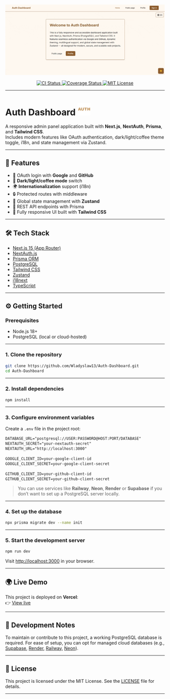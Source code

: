 <p align="center">
  <img src="assets/preview.gif" alt="Auth Dashboard Preview" />
</p>

<p align="center">
  <a href="https://github.com/Wladyslaw13/Auth-Dashboard/actions">
    <img src="https://github.com/Wladyslaw13/Auth-Dashboard/actions/workflows/ci.yml/badge.svg" alt="CI Status" />
  </a>
  <a href="https://coveralls.io/github/Wladyslaw13/Auth-Dashboard?branch=main">
    <img src="https://coveralls.io/repos/github/Wladyslaw13/Auth-Dashboard/badge.svg?branch=main" alt="Coverage Status" />
  </a>
  <a href="https://opensource.org/licenses/MIT">
    <img src="https://img.shields.io/badge/license-MIT-blue.svg" alt="MIT License" />
  </a>
</p>

---

# Auth Dashboard <img src="src/app/icon.png" height="40" />

A responsive admin panel application built with **Next.js**, **NextAuth**, **Prisma**, and **Tailwind CSS**.  
Includes modern features like OAuth authentication, dark/light/coffee theme toggle, i18n, and state management via Zustand.

---

## 🚀 Features

- 🔐 OAuth login with **Google** and **GitHub**
- 🌙 **Dark/light/coffee mode** switch
- 🌍 **Internationalization** support (i18n)
- 🔒 Protected routes with middleware
- 🧠 Global state management with **Zustand**
- 🔧 REST API endpoints with Prisma
- 💅 Fully responsive UI built with **Tailwind CSS**

---

## 🛠 Tech Stack

- [Next.js 15 (App Router)](https://nextjs.org/)
- [NextAuth.js](https://next-auth.js.org/)
- [Prisma ORM](https://www.prisma.io/)
- [PostgreSQL](https://www.postgresql.org/)
- [Tailwind CSS](https://tailwindcss.com/)
- [Zustand](https://zustand-demo.pmnd.rs/)
- [i18next](https://www.i18next.com/)
- [TypeScript](https://www.typescriptlang.org/)

---

## ⚙️ Getting Started

### Prerequisites

- Node.js 18+
- PostgreSQL (local or cloud-hosted)

---

### 1. Clone the repository

```bash
git clone https://github.com/Wladyslaw13/Auth-Dashboard.git
cd Auth-Dashboard
```

---

### 2. Install dependencies

```bash
npm install
```

---

### 3. Configure environment variables

Create a `.env` file in the project root:

```env
DATABASE_URL="postgresql://USER:PASSWORD@HOST:PORT/DATABASE"
NEXTAUTH_SECRET="your-nextauth-secret"
NEXTAUTH_URL="http://localhost:3000"

GOOGLE_CLIENT_ID=your-google-client-id
GOOGLE_CLIENT_SECRET=your-google-client-secret

GITHUB_CLIENT_ID=your-github-client-id
GITHUB_CLIENT_SECRET=your-github-client-secret
```

> You can use services like **Railway**, **Neon**, **Render** or **Supabase** if you don’t want to set up a PostgreSQL server locally.

---

### 4. Set up the database

```bash
npx prisma migrate dev --name init
```

---

### 5. Start the development server

```bash
npm run dev
```

Visit [http://localhost:3000](http://localhost:3000) in your browser.

---

## 🌍 Live Demo

This project is deployed on **Vercel**:  
👉 [View live](https://auth-dashboard-site.vercel.app/)

---

## 🧪 Development Notes

To maintain or contribute to this project, a working PostgreSQL database is required. For ease of setup, you can opt for managed cloud databases (e.g., [Supabase](https://supabase.com/), [Render](https://render.com/), [Railway](https://railway.app/), [Neon](https://neon.tech/)).

---

## 📄 License

This project is licensed under the MIT License. See the [LICENSE](LICENSE) file for details.

---
